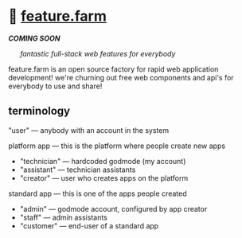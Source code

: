 
# 🐄 [feature.farm](https://feature.farm/)

***COMING SOON***

&nbsp; &nbsp; &nbsp; *fantastic full-stack web features for everybody*  

feature.farm is an open source factory for rapid web application development! we're churning out free web components and api's for everybody to use and share!

## terminology

"user" — anybody with an account in the system

platform app — this is the platform where people create new apps
- "technician" — hardcoded godmode (my account)
- "assistant" — technician assistants
- "creator" — user who creates apps on the platform

standard app — this is one of the apps people created
- "admin" — godmode account, configured by app creator
- "staff" — admin assistants
- "customer" — end-user of a standard app
